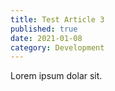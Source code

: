 ```yaml
---
title: Test Article 3
published: true
date: 2021-01-08
category: Development
---
```


Lorem ipsum dolar sit.
